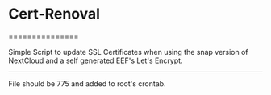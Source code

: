 # Cert-Renoval
===============

Simple Script to update SSL Certificates
when using the snap version of NextCloud
and a self generated EEF's Let's Encrypt.

---------------

File should be 775 and added to root's crontab.

